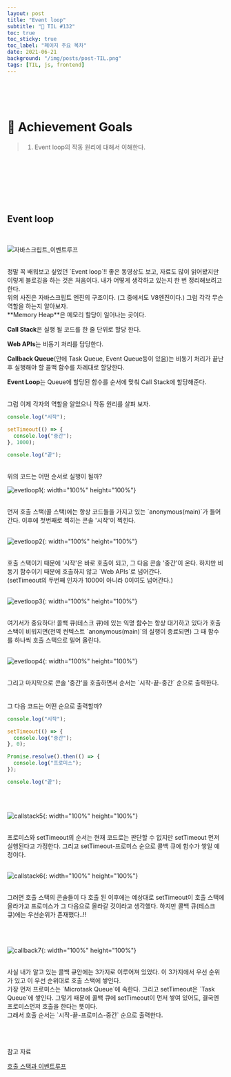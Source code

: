 ```yaml
---
layout: post
title: "Event loop"
subtitle: "📅 TIL #132"
toc: true
toc_sticky: true
toc_label: "페이지 주요 목차"
date: 2021-06-21
background: "/img/posts/post-TIL.png"
tags: [TIL, js, frontend]
---
```


<br/>
<br/>
<br/>

# 🎯 Achievement Goals

> 1. Event loop의 작동 원리에 대해서 이해한다.

<br/>
<br/>
<br/>
<br/>
<br/>
<br/>

## Event loop

<br />

![자바스크립트_이벤트루프](https://user-images.githubusercontent.com/75570915/122784276-4c0dff80-d2ed-11eb-9d29-378852e33773.png)

<br />
정말 꼭 배워보고 싶었던 `Event loop`!! 좋은 동영상도 보고, 자료도 많이 읽어봤지만 이렇게 블로깅을 하는 것은 처음이다. 내가 어떻게 생각하고 있는지 한 번 정리해보려고 한다.

<br />
위의 사진은 자바스크립트 엔진의 구조이다. (그 중에서도 V8엔진이다.) 그럼 각각 무슨 역할을 하는지 알아보자.

<br />
**Memory Heap**은 메모리 할당이 일어나는 곳이다.

**Call Stack**은 실행 될 코드를 한 줄 단위로 할당 한다.

**Web APIs**는 비동기 처리를 담당한다.

**Callback Queue**(안에 Task Queue, Event Queue등이 있음)는 비동기 처리가 끝난 후 실행해야 할 콜백 함수를 차례대로 할당한다.

**Event Loop**는 Queue에 할당된 함수를 순서에 맞춰 Call Stack에 할당해준다.

<br />
그럼 이제 각자의 역할을 알았으니 작동 원리를 살펴 보자.

<br />

```js
console.log("시작");

setTimeout(() => {
  console.log("중간");
}, 1000);

console.log("끝");
```

<br />
위의 코드는 어떤 순서로 실행이 될까?

<br />

![evetloop1](https://user-images.githubusercontent.com/75570915/122793774-8af48300-d2f6-11eb-9605-cbb86805a8c2.png){: width="100%" height="100%"}

<br />
먼저 호출 스택(콜 스택)에는 항상 코드들을 가지고 있는 `anonymous(main)`가 들어간다. 이후에 첫번째로 찍히는 콘솔 '시작'이 찍힌다.

<br />
<br />

![evetloop2](https://user-images.githubusercontent.com/75570915/122793778-8c25b000-d2f6-11eb-87b1-6c8c9fa822f5.png){: width="100%" height="100%"}

<br />
호출 스택이기 때문에 '시작'은 바로 호출이 되고, 그 다음 콘솔 '중간'이 온다. 하지만 비동기 함수이기 때문에 호출하지 않고 `Web APIs`로 넘어간다.<br /> (setTimeout의 두번째 인자가 1000이 아니라 0이여도 넘어간다.)

<br />
<br />

![evetloop3](https://user-images.githubusercontent.com/75570915/122793780-8cbe4680-d2f6-11eb-8278-a5cd3edffb6a.png){: width="100%" height="100%"}

<br />
여기서가 중요하다! 콜백 큐(테스크 큐)에 있는 익명 함수는 항상 대기하고 있다가 호출 스택이 비워지면(전역 컨텍스트 `anonymous(main)`의 실행이 종료되면) 그 때 함수를 하나씩 호출 스택으로 밀어 올린다.

<br />
<br />

![evetloop4](https://user-images.githubusercontent.com/75570915/122793781-8cbe4680-d2f6-11eb-8735-0b96c30c1c71.png){: width="100%" height="100%"}

<br />
그리고 마지막으로 콘솔 '중간'을 호출하면서 순서는 `시작-끝-중간` 순으로 출력한다.

<br />
<br />
<br />
그 다음 코드는 어떤 순으로 출력할까?

<br />

```js
console.log("시작");

setTimeout(() => {
  console.log("중간");
}, 0);

Promise.resolve().then(() => {
  console.log("프로미스");
});

console.log("끝");
```

<br />
<br />

![callstack5](https://user-images.githubusercontent.com/75570915/122803503-aa44dd80-d301-11eb-9647-87feb94911b4.png){: width="100%" height="100%"}

<br />
프로미스와 setTimeout의 순서는 현재 코드로는 판단할 수 없지만 setTimeout 먼저 실행된다고 가정한다. 그리고 setTimeout-프로미스 순으로 콜백 큐에 함수가 쌓일 예정이다.

<br />
<br />

![callstack6](https://user-images.githubusercontent.com/75570915/122803506-ab760a80-d301-11eb-9752-0aba89f0c7bb.png){: width="100%" height="100%"}

<br/>
그러면 호출 스택의 콘솔들이 다 호출 된 이후에는 예상대로 setTimeout이 호출 스택에 올라가고 프로미스가 그 다음으로 올라갈 것이라고 생각했다. 하지만 콜백 큐(테스크 큐)에는 우선순위가 존재했다..!!

<br />
<br />
<br />
<br />

![callback7](https://user-images.githubusercontent.com/75570915/122805016-871b2d80-d303-11eb-8ef2-96ffd49be772.png){: width="100%" height="100%"}

<br />
사실 내가 알고 있는 콜백 큐안에는 3가지로 이루어져 있었다. 이 3가지에서 우선 순위가 있고 이 우선 순위대로 호출 스택에 쌓인다.

<br />
가장 먼저 프로미스는 `Microtask Queue`에 속한다. 그리고 setTimeout은 `Task Queue`에 쌓인다. 그렇기 때문에 콜백 큐에 setTimeout이 먼저 쌓여 있어도, 결국엔 프로미스먼저 호출을 한다는 뜻이다.

<br />
그래서 호출 순서는 `시작-끝-프로미스-중간` 순으로 출력한다.

<br/>
<br/>
<br/>
<br/>

참고 자료

[호출 스택과 이벤트루프](https://www.zerocho.com/category/JavaScript/post/597f34bbb428530018e8e6e2)<br/>

<br/>
<br/>
<br/>
<br/>
<br/>
<br/>
<br/>
<br/>
<br/>
